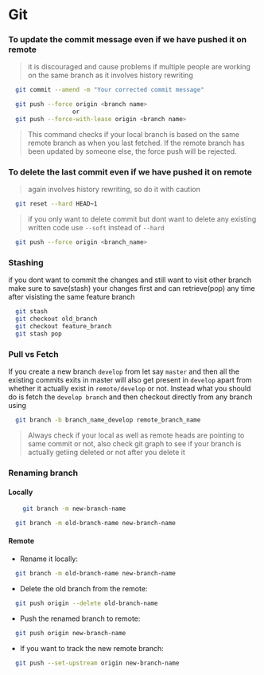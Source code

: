 # Git

### To update the commit message even if we have pushed it on remote
> it is discouraged and cause problems if multiple people are working on the same branch as it involves history rewriting

```bash
  git commit --amend -m "Your corrected commit message"
```
```bash
  git push --force origin <branch name>
                  or
  git push --force-with-lease origin <branch name>
```
> This command checks if your local branch is based on the same remote branch as when you last fetched. If the remote branch has been updated by someone else, the force push will be rejected.

### To delete the last commit even if we have pushed it on remote
> again involves history rewriting, so do it with caution

```bash
  git reset --hard HEAD~1
```
> if you only want to delete commit but dont want to delete any existing written code use `--soft` instead of `--hard`
```bash
  git push --force origin <branch_name>
```

### Stashing
if you dont want to commit the changes and still want to visit other branch make sure to save(stash) your changes first and can retrieve(pop) any time after visisting the same feature branch
```bash
  git stash
  git checkout old_branch
  git checkout feature_branch
  git stash pop 
```

### Pull vs Fetch
If you create a new branch `develop` from let say `master` and then all the existing commits exits in master will also get present in `develop` apart from whether it actually exist in `remote/develop` or not. 
Instead what you should do is fetch the `develop branch` and then checkout directly from any branch using
```bash
  git branch -b branch_name_develop remote_branch_name
```

> Always check if your local as well as remote heads are pointing to same commit or not, also check git graph to see if your branch is actually getiing deleted or not after you delete it

### Renaming branch
#### Locally
```bash
    git branch -m new-branch-name
```

```bash
  git branch -m old-branch-name new-branch-name
```

#### Remote
- Rename it locally:
```bash
  git branch -m old-branch-name new-branch-name
```

- Delete the old branch from the remote:
```bash
  git push origin --delete old-branch-name
```

- Push the renamed branch to remote:
```bash
  git push origin new-branch-name
```

- If you want to track the new remote branch:
```bash
  git push --set-upstream origin new-branch-name
```
